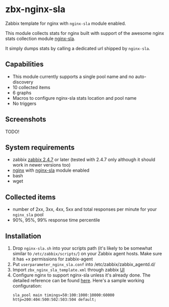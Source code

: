 # zbx-nginx-sla

Zabbix template for nginx with `nginx-sla` module enabled.

This module collects stats for nginx built with support of the awesome nginx stats collection module [nginx-sla](https://github.com/goldenclone/nginx-sla/blob/master/README.en.md).

It simply dumps stats by calling a dedicated url shipped by `nginx-sla`.

## Capabilities
- This module currently supports a single pool name and no auto-discovery
- 10 collected items
- 6 graphs
- Macros to configure nginx-sla stats location and pool name
- No triggers

## Screenshots
TODO!

## System requirements

- zabbix [zabbix 2.4.7](https://www.zabbix.com/documentation/2.4/manual/introduction/whatsnew247) or later (tested with 2.4.7 only although it should work in newer versions too)
- [nginx](http://nginx.org/) with [nginx-sla](http://nginx.org/) module enabled
- bash
- wget

## Collected items

- number of 2xx, 3xx, 4xx, 5xx and total responses per minute for your `nginx_sla` pool
- 90%, 95%, 99% response time percentile


## Installation

1. Drop `nginx-sla.sh` into your scripts path (it's likely to be somewhat similar to `/etc/zabbix/scripts/`) on your Zabbix agent hosts. Make sure it has +x permissions for zabbix-agent
2. Put `userparameter_nginx_sla.conf` into /etc/zabbix/zabbix_agentd.d/
3. Import `zbx_nginx_sla_template.xml` through zabbix [UI](https://www.zabbix.com/documentation/2.4/manual/web_interface/frontend_sections/configuration/templates?s[]=templates&s[]=export&s[]=import)
4. Configure nginx to support nginx-sla unless it's already done. 
   The detailed reference can be found [here](https://github.com/goldenclone/nginx-sla/blob/master/README.en.md).
   Here's a sample working configuration:
   ```
   sla_pool main timings=50:100:1000:10000:60000 http=200:404:500:502:503:504 default;
   ```
